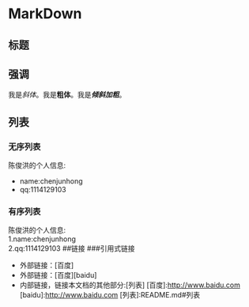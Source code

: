 # MarkDown
## 标题
## 强调
我是*斜体*。我是**粗体**。我是***倾斜加粗***。
##   列表
### 无序列表
陈俊洪的个人信息:  
- name:chenjunhong  
- qq:1114129103
### 有序列表
陈俊洪的个人信息:  
1.name:chenjunhong  
2.qq:1114129103
##链接
###引用式链接
- 外部链接：[百度]
- 外部链接：[百度][baidu]
- 内部链接，链接本文档的其他部分:[列表]
[百度]:http://www.baidu.com
[baidu]:http://www.baidu.com
[列表]:README.md#列表
